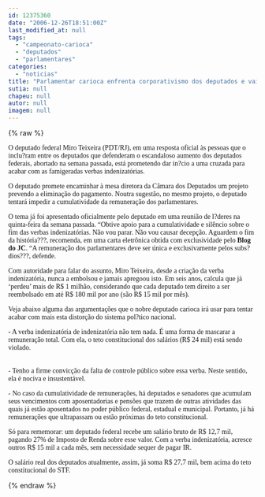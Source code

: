 ```yaml
---
id: 12375360
date: "2006-12-26T18:51:00Z"
last_modified_at: null
tags:
  - "campeonato-carioca"
  - "deputados"
  - "parlamentares"
categories:
  - "noticias"
title: "Parlamentar carioca enfrenta corporativismo dos deputados e vai defender fim das verbas indenizat\u00f3rias"
sutia: null
chapeu: null
autor: null
imagem: null
---
```

{% raw %}
<p><P><FONT face=Verdana>O deputado federal Miro Teixeira (PDT/RJ), em uma resposta oficial às pessoas que o inclu?ram entre os deputados que defenderam o escandaloso aumento dos deputados federais, abortado na semana passada, está prometendo dar in?cio a uma cruzada para acabar com as famigeradas verbas indenizatórias.<BR></FONT></P></p>
<p><P><FONT face=Verdana>O deputado promete encaminhar à mesa diretora da Câmara dos Deputados um projeto prevendo a eliminação do pagamento. Noutra sugestão, no mesmo projeto, o deputado tentará impedir a cumulatividade da remuneração dos parlamentares.<BR></FONT></P></p>
<p><P><FONT face=Verdana>O tema já foi apresentado oficialmente pelo deputado em uma reunião de l?deres na quinta-feira da semana passada. “Obtive apoio para a cumulatividade e silêncio sobre o fim das verbas indenizatórias. Não vou parar. Não vou causar decepção. Aguardem o fim da história???, recomenda, em uma carta eletrônica obtida com exclusividade pelo <STRONG>Blog do JC</STRONG>. “A remuneração dos parlamentares deve ser única e exclusivamente pelos subs?dios???, defende.<BR></FONT></P></p>
<p><P><FONT face=Verdana>Com autoridade para falar do assunto, Miro Teixeira, desde a criação da verba indenizatória, nunca a embolsou e jamais apregoou isto. Em seis anos, calcula que já ‘perdeu’ mais de R$ 1 milhão, considerando que cada deputado tem direito a ser reembolsado em até R$ 180 mil por ano (são R$ 15 mil por mês).<BR></FONT></P></p>
<p><P><FONT face=Verdana>Veja abaixo alguma das argumentações que o nobre deputado carioca irá usar para tentar acabar com mais esta distorção do sistema pol?tico nacional.<BR></FONT></P></p>
<p><P><FONT face=Verdana>- A verba indenizatória de indenizatória não tem nada. É uma forma de mascarar a remuneração total. Com ela, o teto constitucional dos salários (R$ 24 mil) está sendo violado.</FONT></P></p>
<p><P><BR><FONT face=Verdana>- Tenho a firme convicção da falta de controle público sobre essa verba. Neste sentido, ela é nociva e insustentável.<BR></FONT></P></p>
<p><P><FONT face=Verdana>- No caso da cumulatividade de remunerações, há deputados e senadores que acumulam seus vencimentos com aposentadorias e pensões que trazem de outras atividades das quais já estão aposentados no poder público federal, estadual e municipal. Portanto, já há remunerações que ultrapassam ou estão próximas do teto constitucional.<BR></FONT></P></p>
<p><P><FONT face=Verdana>Só para rememorar: um deputado federal recebe um salário bruto de R$ 12,7 mil, pagando 27% de Imposto de Renda sobre esse valor. Com a verba indenizatória, acresce outros R$ 15 mil a cada mês, sem necessidade sequer de pagar IR.<BR></FONT></P></p>
<p><P><FONT face=Verdana>O salário real dos deputados atualmente, assim, já soma R$ 27,7 mil, bem acima do teto constitucional do STF. </FONT></P> </p>
{% endraw %}
